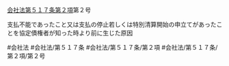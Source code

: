 [会社法第５１７条第２項](会社法＿＿＿＿第５１７条第２項)第２号

支払不能であったこと又は支払の停止若しくは特別清算開始の申立てがあったことを協定債権者が知った時より前に生じた原因


#会社法
#会社法/第５１７条
#会社法/第５１７条/第２項
#会社法/第５１７条/第２項/第２号
